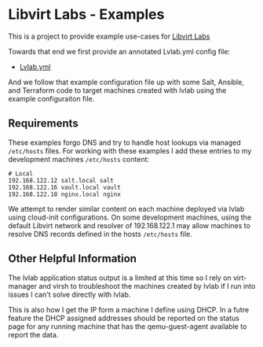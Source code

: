 # Libvirt Labs - Examples

This is a project to provide example use-cases for [Libvirt Labs](https://github.com/memblin/tkc-lvlab-py)

Towards that end we first provide an annotated Lvlab.yml config file:

- [Lvlab.yml](./Lvlab.yml)

And we follow that example configuration file up with some Salt, Ansible,
and Terraform code to target machines created with lvlab using the example
configuraiton file.

## Requirements

These examples forgo DNS and try to handle host lookups via managed
`/etc/hosts` files. For working with these examples I add these entries to my
development machines `/etc/hosts` content:

```
# Local
192.168.122.12 salt.local salt
192.168.122.16 vault.local vault
192.168.122.18 nginx.local nginx
```

We attempt to render similar content on each machine deployed via lvlab using
cloud-init configurations. On some development machines, using the default
Libvirt network and resolver of 192.168.122.1 may allow machines to resolve
DNS records defined in the hosts `/etc/hosts` file.

## Other Helpful Information

The lvlab application status output is a limited at this time so I rely
on virt-manager and virsh to troubleshoot the machines created by lvlab if
I run into issues I can't solve directly with lvlab.

This is also how I get the IP form a machine I define using DHCP. In a futre
feature the DHCP assigned addresses should be reported on the status page
for any running machine that has the qemu-guest-agent available to report the
data.
